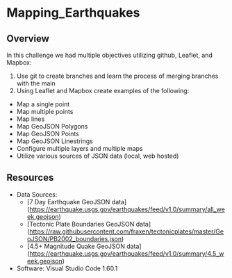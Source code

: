 # Mapping_Earthquakes

## Overview

In this challenge we had multiple objectives utilizing github, Leaflet, and Mapbox:

1. Use git to create branches and learn the process of merging branches with the main
2. Using Leaflet and Mapbox create examples of the following:
 - Map a single point
 - Map multiple points
 - Map lines
 - Map GeoJSON Polygons
 - Map GeoJSON Points
 - Map GeoJSON Linestrings
 - Configure multiple layers and multiple maps
 - Utilize various sources of JSON data (local, web hosted)

## Resources
 - Data Sources:
   - [7 Day Earthquake GeoJSON data] (https://earthquake.usgs.gov/earthquakes/feed/v1.0/summary/all_week.geojson)
   - [Tectonic Plate Boundaries GeoJSON data] (https://raw.githubusercontent.com/fraxen/tectonicplates/master/GeoJSON/PB2002_boundaries.json)
   - [4.5+ Magnitude Quake GeoJSON data] (https://earthquake.usgs.gov/earthquakes/feed/v1.0/summary/4.5_week.geojson)
 - Software: Visual Studio Code 1.60.1
